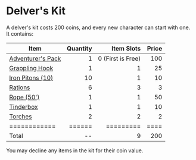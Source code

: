 # Delver's Kit

A delver's kit costs 200 coins, and every new character can start with one. It contains:

| Item                                                                                   | Quantity |        Item Slots | Price |
| -------------------------------------------------------------------------------------- | -------: | ----------------: | ----: |
| [Adventurer's Pack](Individual%20Item%20Cards/Gear/100%20Coins/Adventurer's%20Pack.md) |        1 | 0 (First is Free) |   100 |
| [Grappling Hook](Individual%20Item%20Cards/Gear/25%20Coins/Grappling%20Hook.md)        |        1 |                 1 |    25 |
| [Iron Pitons (10)](Individual%20Item%20Cards/Gear/10%20Coins/Iron%20Piton.md)          |       10 |                 1 |    10 |
| [Rations](Individual%20Item%20Cards/Gear/1%20Coin/Ration.md)                           |        6 |                 3 |     3 |
| [Rope (50')](Individual%20Item%20Cards/Gear/50%20Coins/Rope%20(50').md)                |        1 |                 1 |    50 |
| [Tinderbox](Individual%20Item%20Cards/Gear/10%20Coins/Tinderbox.md)                    |        1 |                 1 |    10 |
| [Torches](Individual%20Item%20Cards/Gear/1%20Coin/Torch.md)                            |        2 |                 2 |     2 |
| ============                                                                           |   ====== |         ========= |  ==== |
| Total                                                                                  |       -- |                 9 |   200 |
You may decline any items in the kit for their coin value.